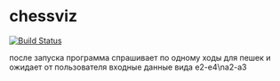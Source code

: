 # chessviz
[![Build Status](https://travis-ci.org/KovalchukM98/chessviz.svg?branch=master)](https://travis-ci.org/KovalchukM98/chessviz)

после запуска программа спрашивает по одному ходы для пешек и ожидает от пользователя входные данные вида
e2-e4\na2-a3
